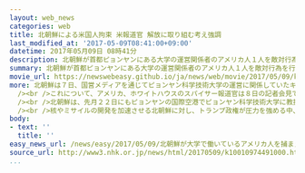 ```yaml
---
layout: web_news
categories: web
title: 北朝鮮による米国人拘束 米報道官 解放に取り組む考え強調
last_modified_at: '2017-05-09T08:41:00+09:00'
datetime: 2017年05月09日 08時41分
description: 北朝鮮が首都ピョンヤンにある大学の運営関係者のアメリカ人１人を敵対行為を行った疑いで新たに拘束したと発表したことについて、ホワイトハウスの報道官は「懸念している」として、解放に向け取り組む考えを強調しました。
summary: 北朝鮮が首都ピョンヤンにある大学の運営関係者のアメリカ人１人を敵対行為を行った疑いで新たに拘束したと発表したことについて、ホワイトハウスの報道官は「懸念している」として、解放に向け取り組む考えを強調しました。
movie_url: https://newswebeasy.github.io/ja/news/web/movie/2017/05/09/k10010974491000.mp4
more: 北朝鮮は７日、国営メディアを通じてピョンヤン科学技術大学の運営に関係していたキム・ハクソンという名前のアメリカ人を敵対行為を行った疑いで今月６日に拘束したと発表しました。<br
  /><br />これについて、アメリカ、ホワイトハウスのスパイサー報道官は８日の記者会見で「懸念している。解放を目指し北朝鮮にあるスウェーデン大使館や国務省を通じて取り組むつもりだ」と述べ、北朝鮮でアメリカの利益代表を務めるスウェーデン大使館などを通じ解放に向けて取り組む考えを強調しました。<br
  /><br />北朝鮮は、先月２２日にもピョンヤンの国際空港でピョンヤン科学技術大学に教授として招へいされていた韓国系アメリカ人１人を拘束したばかりで、北朝鮮でスパイ行為などを理由に拘束されているアメリカ人は４人となります。<br
  /><br />核やミサイルの開発を加速させる北朝鮮に対し、トランプ政権が圧力を強める中、北朝鮮はアメリカ人を拘束してトランプ政権に揺さぶりをかけるとともに、今後の取り引きに利用する狙いもあるものと見られます。
body:
- text: ''
  title: ''
easy_news_url: /news/easy/2017/05/09/北朝鮮が大学で働いているアメリカ人を捕まえる/
source_url: http://www3.nhk.or.jp/news/html/20170509/k10010974491000.html
...
```

